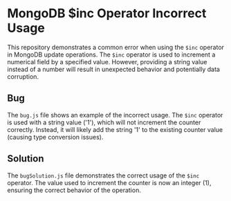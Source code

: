 # MongoDB $inc Operator Incorrect Usage
This repository demonstrates a common error when using the `$inc` operator in MongoDB update operations.  The `$inc` operator is used to increment a numerical field by a specified value.  However, providing a string value instead of a number will result in unexpected behavior and potentially data corruption.

## Bug
The `bug.js` file shows an example of the incorrect usage.  The `$inc` operator is used with a string value ('1'), which will not increment the counter correctly.  Instead, it will likely add the string '1' to the existing counter value (causing type conversion issues). 

## Solution
The `bugSolution.js` file demonstrates the correct usage of the `$inc` operator. The value used to increment the counter is now an integer (1), ensuring the correct behavior of the operation.
